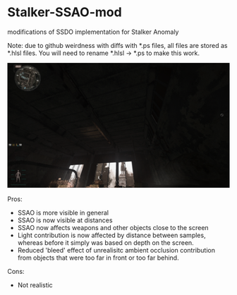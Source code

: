 # Stalker-SSAO-mod
modifications of SSDO implementation for Stalker Anomaly



Note: due to github weirdness with diffs with *.ps files, all files are stored as *.hlsl files. You will need to rename *.hlsl -> *.ps to make this work.

![Test Image 1](screen.png)

Pros:
* SSAO is more visible in general
* SSAO is now visible at distances
* SSAO now affects weapons and other objects close to the screen
* Light contribution is now affected by distance between samples, whereas before it simply was based on depth on the screen.
* Reduced 'bleed' effect of unrealisitc ambient occlusion contribution from objects that were too far in front or too far behind.

Cons:
* Not realistic
